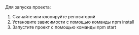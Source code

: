 Для запуска проекта:
1. Скачайте или клонируйте репозиторий
2. Установите зависимости с помощью команды npm install
3. Запустите проект с помощью команды npm start

